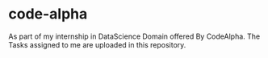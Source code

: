# code-alpha
As part of my internship in DataScience Domain offered By CodeAlpha. The Tasks assigned to me are uploaded in this repository.
